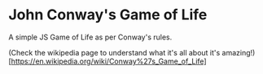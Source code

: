 # John Conway's Game of Life

A simple JS Game of Life as per Conway's rules.

(Check the wikipedia page to understand what it's all about it's amazing!)[https://en.wikipedia.org/wiki/Conway%27s_Game_of_Life]
